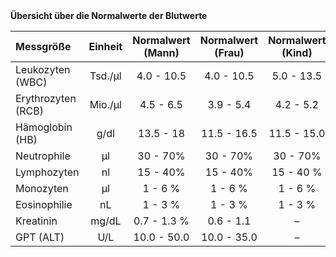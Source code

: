 <br> <br> **Übersicht über die Normalwerte der Blutwerte** <br>

<table>
<colgroup>
<col style="width: 18%" />
<col style="width: 20%" />
<col style="width: 22%" />
<col style="width: 22%" />
<col style="width: 16%" />
</colgroup>
<thead>
<tr class="header">
<th style="text-align: left;">Messgröße</th>
<th style="text-align: center;">Einheit</th>
<th style="text-align: center;">Normalwert (Mann)</th>
<th style="text-align: center;">Normalwert (Frau)</th>
<th style="text-align: center;">Normalwert (Kind)</th>
</tr>
</thead>
<tbody>
<tr class="odd">
<td style="text-align: left;">Leukozyten (WBC)</td>
<td style="text-align: center;">Tsd./µl</td>
<td style="text-align: center;">4.0 - 10.5</td>
<td style="text-align: center;">4.0 - 10.5</td>
<td style="text-align: center;">5.0 - 13.5</td>
</tr>
<tr class="even">
<td style="text-align: left;">Erythrozyten (RCB)</td>
<td style="text-align: center;">Mio./µl</td>
<td style="text-align: center;">4.5 - 6.5</td>
<td style="text-align: center;">3.9 - 5.4</td>
<td style="text-align: center;">4.2 - 5.2</td>
</tr>
<tr class="odd">
<td style="text-align: left;">Hämoglobin (HB)</td>
<td style="text-align: center;">g/dl</td>
<td style="text-align: center;">13.5 - 18</td>
<td style="text-align: center;">11.5 - 16.5</td>
<td style="text-align: center;">11.5 - 15.0</td>
</tr>
<tr class="even">
<td style="text-align: left;">Neutrophile</td>
<td style="text-align: center;">μl</td>
<td style="text-align: center;">30 - 70%</td>
<td style="text-align: center;">30 - 70%</td>
<td style="text-align: center;">30 - 70%</td>
</tr>
<tr class="odd">
<td style="text-align: left;">Lymphozyten</td>
<td style="text-align: center;">nl</td>
<td style="text-align: center;">15 - 40%</td>
<td style="text-align: center;">15 - 40%</td>
<td style="text-align: center;">15 - 40 %</td>
</tr>
<tr class="even">
<td style="text-align: left;">Monozyten</td>
<td style="text-align: center;">µl</td>
<td style="text-align: center;">1 - 6 %</td>
<td style="text-align: center;">1 - 6 %</td>
<td style="text-align: center;">1 - 6 %</td>
</tr>
<tr class="odd">
<td style="text-align: left;">Eosinophilie</td>
<td style="text-align: center;">nL</td>
<td style="text-align: center;">1 - 3 %</td>
<td style="text-align: center;">1 - 3 %</td>
<td style="text-align: center;">1 - 3 %</td>
</tr>
<tr class="even">
<td style="text-align: left;">Kreatinin</td>
<td style="text-align: center;">mg/dL</td>
<td style="text-align: center;">0.7 - 1.3 %</td>
<td style="text-align: center;">0.6 - 1.1</td>
<td style="text-align: center;">–</td>
</tr>
<tr class="odd">
<td style="text-align: left;">GPT (ALT)</td>
<td style="text-align: center;">U/L</td>
<td style="text-align: center;">10.0 - 50.0</td>
<td style="text-align: center;">10.0 - 35.0</td>
<td style="text-align: center;">–</td>
</tr>
</tbody>
</table>

<br> <br> <br>
